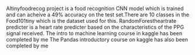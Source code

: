 AItinyfoodrecog project is a food recognition CNN model which is trained and can acheive a 49% accuracy on the test set.There are 10 classes in the Food101tiny which is the dataset used for this.
RandomForestheartrate predicter is a heart rate predicter based on the characteristics of the PPG signal received.
The intro to machine learning course in kaggle has been completed by me 
The Pandas introductory course on kaggle has also been completed by me

